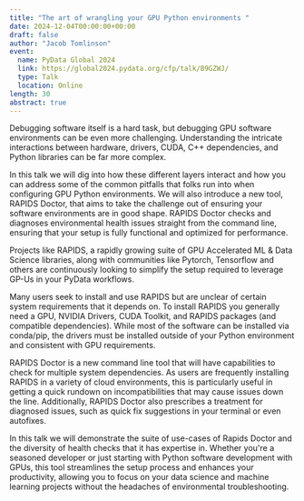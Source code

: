```yaml
---
title: "The art of wrangling your GPU Python environments "
date: 2024-12-04T00:00:00+00:00
draft: false
author: "Jacob Tomlinson"
event:
  name: PyData Global 2024
  link: https://global2024.pydata.org/cfp/talk/B9GZWJ/
  type: Talk
  location: Online
length: 30
abstract: true
---
```


Debugging software itself is a hard task, but debugging GPU software environments can be even more challenging. Understanding the intricate interactions between hardware, drivers, CUDA, C++ dependencies, and Python libraries can be far more complex.

In this talk we will dig into how these different layers interact and how you can address some of the common pitfalls that folks run into when configuring GPU Python environments. We will also introduce a new tool, RAPIDS Doctor, that aims to take the challenge out of ensuring your software environments are in good shape. RAPIDS Doctor checks and diagnoses environmental health issues straight from the command line, ensuring that your setup is fully functional and optimized for performance.

Projects like RAPIDS, a rapidly growing suite of GPU Accelerated ML & Data Science libraries, along with communities like Pytorch, Tensorflow and others are continuously looking to simplify the setup required to leverage GP-Us in your PyData workflows.

Many users seek to install and use RAPIDS but are unclear of certain system requirements that it depends on. To install RAPIDS you generally need a GPU, NVIDIA Drivers, CUDA Toolkit, and RAPIDS packages (and compatible dependencies). While most of the software can be installed via conda/pip, the drivers must be installed outside of your Python environment and consistent with GPU requirements.

RAPIDS Doctor is a new command line tool that will have capabilities to check for multiple system dependencies. As users are frequently installing RAPIDS in a variety of cloud environments, this is particularly useful in getting a quick rundown on incompatibilities that may cause issues down the line. Additionally, RAPIDS Doctor also prescribes a treatment for diagnosed issues, such as quick fix suggestions in your terminal or even autofixes.

In this talk we will demonstrate the suite of use-cases of Rapids Doctor and the diversity of health checks that it has expertise in. Whether you're a seasoned developer or just starting with Python software development with GPUs, this tool streamlines the setup process and enhances your productivity, allowing you to focus on your data science and machine learning projects without the headaches of environmental troubleshooting.
